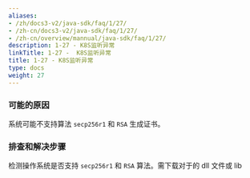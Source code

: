 ```yaml
---
aliases:
- /zh/docs3-v2/java-sdk/faq/1/27/
- /zh-cn/docs3-v2/java-sdk/faq/1/27/
- /zh-cn/overview/mannual/java-sdk/faq/1/27/
description: 1-27 - K8S监听异常
linkTitle: 1-27 -  K8S监听异常
title: 1-27 - K8S监听异常
type: docs
weight: 27
---
```







### 可能的原因

系统可能不支持算法 `secp256r1` 和 `RSA` 生成证书。

### 排查和解决步骤

检测操作系统是否支持 `secp256r1` 和 `RSA` 算法。需下载对于的 dll 文件或 lib
